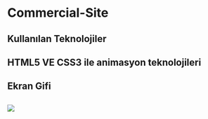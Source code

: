 # Commercial-Site
<h2>Kullanılan Teknolojiler<h2>
HTML5 VE CSS3 ile animasyon teknolojileri
<h2>Ekran Gifi<h2>

![](commerciall.gif)